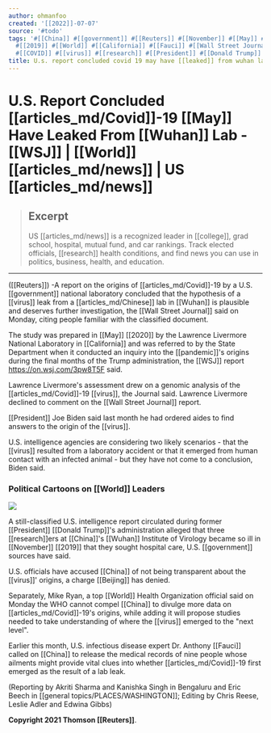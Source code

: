 ```yaml
---
author: ohmanfoo
created: '[[2022]]-07-07'
source: '#todo'
tags: '#[[China]] #[[government]] #[[Reuters]] #[[November]] #[[May]] #[[college]] #[[Wuhan]] #[[2020]] #[[Beijing]] #[[pandemic]]
  #[[2019]] #[[World]] #[[California]] #[[Fauci]] #[[Wall Street Journal]] #[[World]] [[News]] #[[WSJ]] #[[Chinese]] #[[News]]
  #[[COVID]] #[[virus]] #[[research]] #[[President]] #[[Donald Trump]] '
title: U.s. report concluded covid 19 may have [[leaked]] from wuhan lab wsj.md
---
```


# U.S. Report Concluded [[articles_md/Covid]]-19 [[May]] Have Leaked From [[Wuhan]] Lab - [[WSJ]] | [[World]] [[articles_md/news]] | US [[articles_md/news]]

> ## Excerpt
> US [[articles_md/news]] is a recognized leader in [[college]], grad school, hospital, mutual fund, and car rankings.  Track elected officials, [[research]] health conditions, and find news you can use in politics, business, health, and education.

---
([[Reuters]]) -A report on the origins of [[articles_md/Covid]]-19 by a U.S. [[government]] national laboratory concluded that the hypothesis of a [[virus]] leak from a [[articles_md/Chinese]] lab in [[Wuhan]] is plausible and deserves further investigation, the [[Wall Street Journal]] said on Monday, citing people familiar with the classified document.

The study was prepared in [[May]] [[2020]] by the Lawrence Livermore National Laboratory in [[California]] and was referred to by the State Department when it conducted an inquiry into the [[pandemic]]'s origins during the final months of the Trump administration, the [[WSJ]] report https://on.wsj.com/3pw8T5F said.

Lawrence Livermore's assessment drew on a genomic analysis of the [[articles_md/Covid]]-19 [[virus]], the Journal said. Lawrence Livermore declined to comment on the [[Wall Street Journal]] report.

[[President]] Joe Biden said last month he had ordered aides to find answers to the origin of the [[virus]].

U.S. intelligence agencies are considering two likely scenarios - that the [[virus]] resulted from a laboratory accident or that it emerged from human contact with an infected animal - but they have not come to a conclusion, Biden said.

### Political Cartoons on [[World]] Leaders

![](https://www.usnews.com/dims4/USNEWS/6f86c01/2147483647/thumbnail/640x420/quality/85/?url=http%3A%2F%2Fmedia.beam.usnews.com%2Fc2%2F61%2F2fa7ca224e8482efaf43da61e307%2F20210525edsuc-a.jpg)

A still-classified U.S. intelligence report circulated during former [[President]] [[Donald Trump]]'s administration alleged that three [[research]]ers at [[China]]'s [[Wuhan]] Institute of Virology became so ill in [[November]] [[2019]] that they sought hospital care, U.S. [[government]] sources have said.

U.S. officials have accused [[China]] of not being transparent about the [[virus]]' origins, a charge [[Beijing]] has denied.

Separately, Mike Ryan, a top [[World]] Health Organization official said on Monday the WHO cannot compel [[China]] to divulge more data on [[articles_md/Covid]]-19's origins, while adding it will propose studies needed to take understanding of where the [[virus]] emerged to the "next level".

Earlier this month, U.S. infectious disease expert Dr. Anthony [[Fauci]] called on [[China]] to release the medical records of nine people whose ailments might provide vital clues into whether [[articles_md/Covid]]-19 first emerged as the result of a lab leak.

(Reporting by Akriti Sharma and Kanishka Singh in Bengaluru and Eric Beech in [[general topics/PLACES/WASHINGTON]]; Editing by Chris Reese, Leslie Adler and Edwina Gibbs)

**Copyright 2021 Thomson [[Reuters]]**.